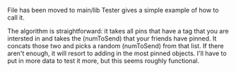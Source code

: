 File has been moved to main/lib Tester gives a simple example of how to call it.

The algorithm is straightforward: it takes all pins that have a tag that you are intersted in and takes the (numToSend) that your friends have pinned. It concats those two and picks a random (numToSend) from that list. If there aren't enough, it will resort to adding in the most pinned objects. I'll have to put in more data to test it more, but this seems roughly functional.